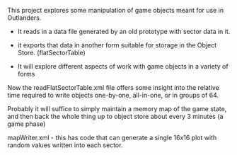 This project explores some manipulation of game objects
meant for use in Outlanders.

* It reads in a data file generated by an old prototype with
sector data in it.

* it exports that data in another form suitable for storage
in the Object Store. (flatSectorTable)

* It will explore different aspects of work with game objects
in a variety of forms

Now the readFlatSectorTable.xml file offers some insight into the relative
time required to write objects one-by-one, all-in-one, or in groups of 64.

Probably it will suffice to simply maintain a memory map of the game state,
and then back the whole thing up to object store about every 3 minutes (a game phase)

mapWriter.xml - this has code that can generate a single 16x16 plot with random
values written into each sector.


